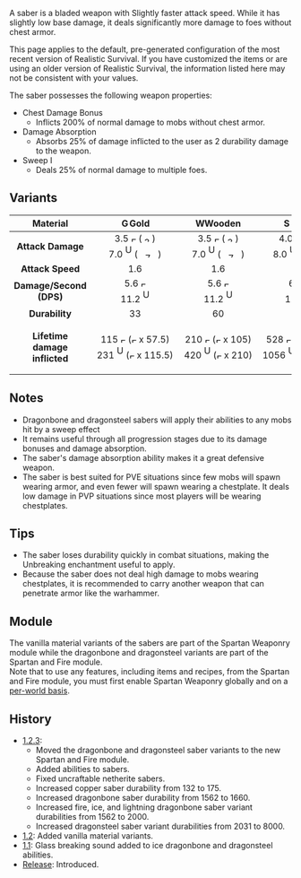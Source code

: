 A saber is a bladed weapon with Slightly faster attack speed.
While it has slightly low base damage, it deals significantly more damage to foes without chest armor.

This page applies to the default, pre-generated configuration of the most recent version of Realistic Survival. If you have customized the items or are using
an older version of Realistic Survival, the information listed here may not be consistent with your values.

The saber possesses the following weapon properties:
- Chest Damage Bonus
  - Inflicts 200% of normal damage to mobs without chest armor.
- Damage Absorption 
  - Absorbs 25% of damage inflicted to the user as 2 durability damage to the weapon.
- Sweep I
  - Deals 25% of normal damage to multiple foes.

## Variants

|         **Material**          |                                                                                                                                                                                                                                               <img src="https://raw.githubusercontent.com/ValMobile/RealisticSurvival-Wiki/master/images/golden-saber-item.png" width="16" height="16" alt="Golden saber"/>**Gold**                                                                                                                                                                                                                                                |                                                                                                                                                                                                                                            <img src="https://raw.githubusercontent.com/ValMobile/RealisticSurvival-Wiki/master/images/wooden-saber-item.png" width="16" height="16" alt="Wooden saber"/>**Wooden**                                                                                                                                                                                                                                             |                                                                                                                                                                                                                                              <img src="https://raw.githubusercontent.com/ValMobile/RealisticSurvival-Wiki/master/images/stone-saber-item.png" width="16" height="16" alt="Stone saber"/>**Stone**                                                                                                                                                                                                                                               |                                                                                                                                                                                                                                               <img src="https://raw.githubusercontent.com/ValMobile/RealisticSurvival-Wiki/master/images/copper-saber-item.png" width="16" height="16" alt="Copper saber"/>**Copper**                                                                                                                                                                                                                                               |                                                                                                                                                                                                                                                   <img src="https://raw.githubusercontent.com/ValMobile/RealisticSurvival-Wiki/master/images/iron-saber-item.png" width="16" height="16" alt="Iron saber"/>**Iron**                                                                                                                                                                                                                                                   |                                                                                                                                                                                                                                             <img src="https://raw.githubusercontent.com/ValMobile/RealisticSurvival-Wiki/master/images/diamond-saber-item.png" width="16" height="16" alt="Diamond saber"/>**Diamond**                                                                                                                                                                                                                                              |                                                                                                                                                                                                                                            <img src="https://raw.githubusercontent.com/ValMobile/RealisticSurvival-Wiki/master/images/netherite-saber-item.png" width="16" height="16" alt="Netherite saber"/>**Netherite**                                                                                                                                                                                                                                             |                                                                                                                                                                                                                                          <img src="https://raw.githubusercontent.com/ValMobile/RealisticSurvival-Wiki/master/images/dragonbone-saber-item.png" width="16" height="16" alt="Dragonbone saber"/>**Dragonbone**                                                                                                                                                                                                                                          |                                                                                                                                                                                                                               <img src="https://raw.githubusercontent.com/ValMobile/RealisticSurvival-Wiki/master/images/dragonbone-flamed-saber-item.png" width="16" height="16" alt="Flamed dragonbone saber"/>**Flamed Dragonbone**                                                                                                                                                                                                                                |                                                                                                                                                                                                                                  <img src="https://raw.githubusercontent.com/ValMobile/RealisticSurvival-Wiki/master/images/dragonbone-iced-saber-item.png" width="16" height="16" alt="Iced dragonbone saber"/>**Iced Dragonbone**                                                                                                                                                                                                                                   |                                                                                                                                                                                                                           <img src="https://raw.githubusercontent.com/ValMobile/RealisticSurvival-Wiki/master/images/dragonbone-lightning-saber-item.png" width="16" height="16" alt="Lightning dragonbone saber"/>**Lightning Dragonbone**                                                                                                                                                                                                                           |                                                                                                                                                                                                                                   <img src="https://raw.githubusercontent.com/ValMobile/RealisticSurvival-Wiki/master/images/dragonsteel-fire-saber-item.png" width="16" height="16" alt="Fire dragonsteel saber"/>**Fire Dragonsteel**                                                                                                                                                                                                                                   |                                                                                                                                                                                                                                    <img src="https://raw.githubusercontent.com/ValMobile/RealisticSurvival-Wiki/master/images/dragonsteel-ice-saber-item.png" width="16" height="16" alt="Ice dragonsteel saber"/>**Ice Dragonsteel**                                                                                                                                                                                                                                     |                                                                                                                                                                                                                           <img src="https://raw.githubusercontent.com/ValMobile/RealisticSurvival-Wiki/master/images/dragonsteel-lightning-saber-item.png" width="16" height="16" alt="Lightning dragonsteel saber"/>**Lightning Dragonsteel**                                                                                                                                                                                                                            |
|:-----------------------------:|:------------------------------------------------------------------------------------------------------------------------------------------------------------------------------------------------------------------------------------------------------------------------------------------------------------------------------------------------------------------------------------------------------------------------------------------------------------------------------------------------------------------------------------------------------------------------------------------------------------------------------------------------------------------:|:--------------------------------------------------------------------------------------------------------------------------------------------------------------------------------------------------------------------------------------------------------------------------------------------------------------------------------------------------------------------------------------------------------------------------------------------------------------------------------------------------------------------------------------------------------------------------------------------------------------------------------------------------------------:|:---------------------------------------------------------------------------------------------------------------------------------------------------------------------------------------------------------------------------------------------------------------------------------------------------------------------------------------------------------------------------------------------------------------------------------------------------------------------------------------------------------------------------------------------------------------------------------------------------------------------------------------------------------------:|:-------------------------------------------------------------------------------------------------------------------------------------------------------------------------------------------------------------------------------------------------------------------------------------------------------------------------------------------------------------------------------------------------------------------------------------------------------------------------------------------------------------------------------------------------------------------------------------------------------------------------------------------------------------------:|:---------------------------------------------------------------------------------------------------------------------------------------------------------------------------------------------------------------------------------------------------------------------------------------------------------------------------------------------------------------------------------------------------------------------------------------------------------------------------------------------------------------------------------------------------------------------------------------------------------------------------------------------------------------------:|:-------------------------------------------------------------------------------------------------------------------------------------------------------------------------------------------------------------------------------------------------------------------------------------------------------------------------------------------------------------------------------------------------------------------------------------------------------------------------------------------------------------------------------------------------------------------------------------------------------------------------------------------------------------------:|:-----------------------------------------------------------------------------------------------------------------------------------------------------------------------------------------------------------------------------------------------------------------------------------------------------------------------------------------------------------------------------------------------------------------------------------------------------------------------------------------------------------------------------------------------------------------------------------------------------------------------------------------------------------------------:|:---------------------------------------------------------------------------------------------------------------------------------------------------------------------------------------------------------------------------------------------------------------------------------------------------------------------------------------------------------------------------------------------------------------------------------------------------------------------------------------------------------------------------------------------------------------------------------------------------------------------------------------------------------------------:|:---------------------------------------------------------------------------------------------------------------------------------------------------------------------------------------------------------------------------------------------------------------------------------------------------------------------------------------------------------------------------------------------------------------------------------------------------------------------------------------------------------------------------------------------------------------------------------------------------------------------------------------------------------------------:|:---------------------------------------------------------------------------------------------------------------------------------------------------------------------------------------------------------------------------------------------------------------------------------------------------------------------------------------------------------------------------------------------------------------------------------------------------------------------------------------------------------------------------------------------------------------------------------------------------------------------------------------------------------------------:|:---------------------------------------------------------------------------------------------------------------------------------------------------------------------------------------------------------------------------------------------------------------------------------------------------------------------------------------------------------------------------------------------------------------------------------------------------------------------------------------------------------------------------------------------------------------------------------------------------------------------------------------------------------------------:|:-------------------------------------------------------------------------------------------------------------------------------------------------------------------------------------------------------------------------------------------------------------------------------------------------------------------------------------------------------------------------------------------------------------------------------------------------------------------------------------------------------------------------------------------------------------------------------------------------------------------------------------------------------------------------:|:-------------------------------------------------------------------------------------------------------------------------------------------------------------------------------------------------------------------------------------------------------------------------------------------------------------------------------------------------------------------------------------------------------------------------------------------------------------------------------------------------------------------------------------------------------------------------------------------------------------------------------------------------------------------------:|:-------------------------------------------------------------------------------------------------------------------------------------------------------------------------------------------------------------------------------------------------------------------------------------------------------------------------------------------------------------------------------------------------------------------------------------------------------------------------------------------------------------------------------------------------------------------------------------------------------------------------------------------------------------------------:|
|       **Attack Damage**       |       3.5 <img src="https://raw.githubusercontent.com/ValMobile/RealisticSurvival-Wiki/master/images/full-armor-icon.png" width="9" height="9" alt="Full armor"/> (<img src="https://raw.githubusercontent.com/ValMobile/RealisticSurvival-Wiki/master/images/3-health-icon.png" width="18" height="9" alt="3 health icon"/>)<br>7.0 <img src="https://raw.githubusercontent.com/ValMobile/RealisticSurvival-Wiki/master/images/zombie-skin-front.png" width="12" height="24" alt="Undead mob"/> (<img src="https://raw.githubusercontent.com/ValMobile/RealisticSurvival-Wiki/master/images/7-health-icon.png" width="36" height="9" alt="7 health icon"/>)       |     3.5 <img src="https://raw.githubusercontent.com/ValMobile/RealisticSurvival-Wiki/master/images/full-armor-icon.png" width="9" height="9" alt="Full armor"/> (<img src="https://raw.githubusercontent.com/ValMobile/RealisticSurvival-Wiki/master/images/3-health-icon.png" width="18" height="9" alt="3 health icon"/>)<br>7.0 <img src="https://raw.githubusercontent.com/ValMobile/RealisticSurvival-Wiki/master/images/zombie-skin-front.png" width="12" height="24" alt="Undead mob"/> (<img src="https://raw.githubusercontent.com/ValMobile/RealisticSurvival-Wiki/master/images/7-health-icon.png" width="36" height="9" alt="7 health icon"/>)     |     4.0 <img src="https://raw.githubusercontent.com/ValMobile/RealisticSurvival-Wiki/master/images/full-armor-icon.png" width="9" height="9" alt="Full armor"/> (<img src="https://raw.githubusercontent.com/ValMobile/RealisticSurvival-Wiki/master/images/4-health-icon.png" width="18" height="9" alt="4 health icon"/>)<br>8.0 <img src="https://raw.githubusercontent.com/ValMobile/RealisticSurvival-Wiki/master/images/zombie-skin-front.png" width="12" height="24" alt="Undead mob"/> (<img src="https://raw.githubusercontent.com/ValMobile/RealisticSurvival-Wiki/master/images/8-health-icon.png" width="36" height="9" alt="8 health icon"/>)      |       4.25 <img src="https://raw.githubusercontent.com/ValMobile/RealisticSurvival-Wiki/master/images/full-armor-icon.png" width="9" height="9" alt="Full armor"/> (<img src="https://raw.githubusercontent.com/ValMobile/RealisticSurvival-Wiki/master/images/4-health-icon.png" width="18" height="9" alt="4 health icon"/>)<br>8.5 <img src="https://raw.githubusercontent.com/ValMobile/RealisticSurvival-Wiki/master/images/zombie-skin-front.png" width="12" height="24" alt="Undead mob"/> (<img src="https://raw.githubusercontent.com/ValMobile/RealisticSurvival-Wiki/master/images/8-health-icon.png" width="36" height="9" alt="8 health icon"/>)       |        4.5 <img src="https://raw.githubusercontent.com/ValMobile/RealisticSurvival-Wiki/master/images/full-armor-icon.png" width="9" height="9" alt="Full armor"/> (<img src="https://raw.githubusercontent.com/ValMobile/RealisticSurvival-Wiki/master/images/4-health-icon.png" width="18" height="9" alt="4 health icon"/>)<br>9.0 <img src="https://raw.githubusercontent.com/ValMobile/RealisticSurvival-Wiki/master/images/zombie-skin-front.png" width="12" height="24" alt="Undead mob"/> (<img src="https://raw.githubusercontent.com/ValMobile/RealisticSurvival-Wiki/master/images/9-health-icon.png" width="45" height="9" alt="9 health icon"/>)         |      5.0 <img src="https://raw.githubusercontent.com/ValMobile/RealisticSurvival-Wiki/master/images/full-armor-icon.png" width="9" height="9" alt="Full armor"/> (<img src="https://raw.githubusercontent.com/ValMobile/RealisticSurvival-Wiki/master/images/5-health-icon.png" width="27" height="9" alt="5 health icon"/>)<br>10.0 <img src="https://raw.githubusercontent.com/ValMobile/RealisticSurvival-Wiki/master/images/zombie-skin-front.png" width="12" height="24" alt="Undead mob"/> (<img src="https://raw.githubusercontent.com/ValMobile/RealisticSurvival-Wiki/master/images/10-health-icon.png" width="45" height="9" alt="10 health icon"/>)      |        5.5 <img src="https://raw.githubusercontent.com/ValMobile/RealisticSurvival-Wiki/master/images/full-armor-icon.png" width="9" height="9" alt="Full armor"/> (<img src="https://raw.githubusercontent.com/ValMobile/RealisticSurvival-Wiki/master/images/5-health-icon.png" width="27" height="9" alt="5 health icon"/>)<br>11.0 <img src="https://raw.githubusercontent.com/ValMobile/RealisticSurvival-Wiki/master/images/zombie-skin-front.png" width="12" height="24" alt="Undead mob"/> (<img src="https://raw.githubusercontent.com/ValMobile/RealisticSurvival-Wiki/master/images/11-health-icon.png" width="54" height="9" alt="11 health icon"/>)        |       6.5 <img src="https://raw.githubusercontent.com/ValMobile/RealisticSurvival-Wiki/master/images/full-armor-icon.png" width="9" height="9" alt="Full armor"/> (<img src="https://raw.githubusercontent.com/ValMobile/RealisticSurvival-Wiki/master/images/6-health-icon.png" width="27" height="9" alt="6 health icon"/>)<br>13.0 <img src="https://raw.githubusercontent.com/ValMobile/RealisticSurvival-Wiki/master/images/zombie-skin-front.png" width="12" height="24" alt="Undead mob"/> (<img src="https://raw.githubusercontent.com/ValMobile/RealisticSurvival-Wiki/master/images/13-health-icon.png" width="63" height="9" alt="13 health icon"/>)       |      7.25 <img src="https://raw.githubusercontent.com/ValMobile/RealisticSurvival-Wiki/master/images/full-armor-icon.png" width="9" height="9" alt="Full armor"/> (<img src="https://raw.githubusercontent.com/ValMobile/RealisticSurvival-Wiki/master/images/7-health-icon.png" width="36" height="9" alt="7 health icon"/>)<br>14.5 <img src="https://raw.githubusercontent.com/ValMobile/RealisticSurvival-Wiki/master/images/zombie-skin-front.png" width="12" height="24" alt="Undead mob"/> (<img src="https://raw.githubusercontent.com/ValMobile/RealisticSurvival-Wiki/master/images/14-health-icon.png" width="63" height="9" alt="14 health icon"/>)       |      7.25 <img src="https://raw.githubusercontent.com/ValMobile/RealisticSurvival-Wiki/master/images/full-armor-icon.png" width="9" height="9" alt="Full armor"/> (<img src="https://raw.githubusercontent.com/ValMobile/RealisticSurvival-Wiki/master/images/7-health-icon.png" width="36" height="9" alt="7 health icon"/>)<br>14.5 <img src="https://raw.githubusercontent.com/ValMobile/RealisticSurvival-Wiki/master/images/zombie-skin-front.png" width="12" height="24" alt="Undead mob"/> (<img src="https://raw.githubusercontent.com/ValMobile/RealisticSurvival-Wiki/master/images/14-health-icon.png" width="63" height="9" alt="14 health icon"/>)       |      7.25 <img src="https://raw.githubusercontent.com/ValMobile/RealisticSurvival-Wiki/master/images/full-armor-icon.png" width="9" height="9" alt="Full armor"/> (<img src="https://raw.githubusercontent.com/ValMobile/RealisticSurvival-Wiki/master/images/7-health-icon.png" width="36" height="9" alt="7 health icon"/>)<br>14.5 <img src="https://raw.githubusercontent.com/ValMobile/RealisticSurvival-Wiki/master/images/zombie-skin-front.png" width="12" height="24" alt="Undead mob"/> (<img src="https://raw.githubusercontent.com/ValMobile/RealisticSurvival-Wiki/master/images/14-health-icon.png" width="63" height="9" alt="14 health icon"/>)       |       15.0 <img src="https://raw.githubusercontent.com/ValMobile/RealisticSurvival-Wiki/master/images/full-armor-icon.png" width="9" height="9" alt="Full armor"/> (<img src="https://raw.githubusercontent.com/ValMobile/RealisticSurvival-Wiki/master/images/15-health-icon.png" width="72" height="9" alt="15 health icon"/>)<br>30.0 <img src="https://raw.githubusercontent.com/ValMobile/RealisticSurvival-Wiki/master/images/zombie-skin-front.png" width="12" height="24" alt="Undead mob"/> (<img src="https://raw.githubusercontent.com/ValMobile/RealisticSurvival-Wiki/master/images/full-heart-icon.png" width="9" height="9" alt="Full heart"/> x 15)       |       15.0 <img src="https://raw.githubusercontent.com/ValMobile/RealisticSurvival-Wiki/master/images/full-armor-icon.png" width="9" height="9" alt="Full armor"/> (<img src="https://raw.githubusercontent.com/ValMobile/RealisticSurvival-Wiki/master/images/15-health-icon.png" width="72" height="9" alt="15 health icon"/>)<br>30.0 <img src="https://raw.githubusercontent.com/ValMobile/RealisticSurvival-Wiki/master/images/zombie-skin-front.png" width="12" height="24" alt="Undead mob"/> (<img src="https://raw.githubusercontent.com/ValMobile/RealisticSurvival-Wiki/master/images/full-heart-icon.png" width="9" height="9" alt="Full heart"/> x 15)       |       15.0 <img src="https://raw.githubusercontent.com/ValMobile/RealisticSurvival-Wiki/master/images/full-armor-icon.png" width="9" height="9" alt="Full armor"/> (<img src="https://raw.githubusercontent.com/ValMobile/RealisticSurvival-Wiki/master/images/15-health-icon.png" width="72" height="9" alt="15 health icon"/>)<br>30.0 <img src="https://raw.githubusercontent.com/ValMobile/RealisticSurvival-Wiki/master/images/zombie-skin-front.png" width="12" height="24" alt="Undead mob"/> (<img src="https://raw.githubusercontent.com/ValMobile/RealisticSurvival-Wiki/master/images/full-heart-icon.png" width="9" height="9" alt="Full heart"/> x 15)       |
|       **Attack Speed**        |                                                                                                                                                                                                                                                                                                                                1.6                                                                                                                                                                                                                                                                                                                                 |                                                                                                                                                                                                                                                                                                                              1.6                                                                                                                                                                                                                                                                                                                               |                                                                                                                                                                                                                                                                                                                               1.6                                                                                                                                                                                                                                                                                                                               |                                                                                                                                                                                                                                                                                                                                 1.6                                                                                                                                                                                                                                                                                                                                 |                                                                                                                                                                                                                                                                                                                                  1.6                                                                                                                                                                                                                                                                                                                                  |                                                                                                                                                                                                                                                                                                                                 1.6                                                                                                                                                                                                                                                                                                                                 |                                                                                                                                                                                                                                                                                                                                   1.6                                                                                                                                                                                                                                                                                                                                   |                                                                                                                                                                                                                                                                                                                                  1.6                                                                                                                                                                                                                                                                                                                                  |                                                                                                                                                                                                                                                                                                                                  1.6                                                                                                                                                                                                                                                                                                                                  |                                                                                                                                                                                                                                                                                                                                  1.6                                                                                                                                                                                                                                                                                                                                  |                                                                                                                                                                                                                                                                                                                                  1.6                                                                                                                                                                                                                                                                                                                                  |                                                                                                                                                                                                                                                                                                                                    1.6                                                                                                                                                                                                                                                                                                                                    |                                                                                                                                                                                                                                                                                                                                    1.6                                                                                                                                                                                                                                                                                                                                    |                                                                                                                                                                                                                                                                                                                                    1.6                                                                                                                                                                                                                                                                                                                                    |
|    **Damage/Second (DPS)**    |                                                                                                                                                                  5.6 <img src="https://raw.githubusercontent.com/ValMobile/RealisticSurvival-Wiki/master/images/full-armor-icon.png" width="9" height="9" alt="Full armor"/><br>11.2 <img src="https://raw.githubusercontent.com/ValMobile/RealisticSurvival-Wiki/master/images/zombie-skin-front.png" width="12" height="24" alt="Undead mob"/>                                                                                                                                                                   |                                                                                                                                                                5.6 <img src="https://raw.githubusercontent.com/ValMobile/RealisticSurvival-Wiki/master/images/full-armor-icon.png" width="9" height="9" alt="Full armor"/><br>11.2 <img src="https://raw.githubusercontent.com/ValMobile/RealisticSurvival-Wiki/master/images/zombie-skin-front.png" width="12" height="24" alt="Undead mob"/>                                                                                                                                                                 |                                                                                                                                                                 6.4 <img src="https://raw.githubusercontent.com/ValMobile/RealisticSurvival-Wiki/master/images/full-armor-icon.png" width="9" height="9" alt="Full armor"/><br>12.8 <img src="https://raw.githubusercontent.com/ValMobile/RealisticSurvival-Wiki/master/images/zombie-skin-front.png" width="12" height="24" alt="Undead mob"/>                                                                                                                                                                 |                                                                                                                                                                   6.8 <img src="https://raw.githubusercontent.com/ValMobile/RealisticSurvival-Wiki/master/images/full-armor-icon.png" width="9" height="9" alt="Full armor"/><br>13.6 <img src="https://raw.githubusercontent.com/ValMobile/RealisticSurvival-Wiki/master/images/zombie-skin-front.png" width="12" height="24" alt="Undead mob"/>                                                                                                                                                                   |                                                                                                                                                                    7.2 <img src="https://raw.githubusercontent.com/ValMobile/RealisticSurvival-Wiki/master/images/full-armor-icon.png" width="9" height="9" alt="Full armor"/><br>14.4 <img src="https://raw.githubusercontent.com/ValMobile/RealisticSurvival-Wiki/master/images/zombie-skin-front.png" width="12" height="24" alt="Undead mob"/>                                                                                                                                                                    |                                                                                                                                                                   8.0 <img src="https://raw.githubusercontent.com/ValMobile/RealisticSurvival-Wiki/master/images/full-armor-icon.png" width="9" height="9" alt="Full armor"/><br>16.0 <img src="https://raw.githubusercontent.com/ValMobile/RealisticSurvival-Wiki/master/images/zombie-skin-front.png" width="12" height="24" alt="Undead mob"/>                                                                                                                                                                   |                                                                                                                                                                     8.8 <img src="https://raw.githubusercontent.com/ValMobile/RealisticSurvival-Wiki/master/images/full-armor-icon.png" width="9" height="9" alt="Full armor"/><br>17.6 <img src="https://raw.githubusercontent.com/ValMobile/RealisticSurvival-Wiki/master/images/zombie-skin-front.png" width="12" height="24" alt="Undead mob"/>                                                                                                                                                                     |                                                                                                                                                                   10.4 <img src="https://raw.githubusercontent.com/ValMobile/RealisticSurvival-Wiki/master/images/full-armor-icon.png" width="9" height="9" alt="Full armor"/><br>20.8 <img src="https://raw.githubusercontent.com/ValMobile/RealisticSurvival-Wiki/master/images/zombie-skin-front.png" width="12" height="24" alt="Undead mob"/>                                                                                                                                                                    |                                                                                                                                                                   11.6 <img src="https://raw.githubusercontent.com/ValMobile/RealisticSurvival-Wiki/master/images/full-armor-icon.png" width="9" height="9" alt="Full armor"/><br>23.2 <img src="https://raw.githubusercontent.com/ValMobile/RealisticSurvival-Wiki/master/images/zombie-skin-front.png" width="12" height="24" alt="Undead mob"/>                                                                                                                                                                    |                                                                                                                                                                   11.6 <img src="https://raw.githubusercontent.com/ValMobile/RealisticSurvival-Wiki/master/images/full-armor-icon.png" width="9" height="9" alt="Full armor"/><br>23.2 <img src="https://raw.githubusercontent.com/ValMobile/RealisticSurvival-Wiki/master/images/zombie-skin-front.png" width="12" height="24" alt="Undead mob"/>                                                                                                                                                                    |                                                                                                                                                                   11.6 <img src="https://raw.githubusercontent.com/ValMobile/RealisticSurvival-Wiki/master/images/full-armor-icon.png" width="9" height="9" alt="Full armor"/><br>23.2 <img src="https://raw.githubusercontent.com/ValMobile/RealisticSurvival-Wiki/master/images/zombie-skin-front.png" width="12" height="24" alt="Undead mob"/>                                                                                                                                                                    |                                                                                                                                                                     24.0 <img src="https://raw.githubusercontent.com/ValMobile/RealisticSurvival-Wiki/master/images/full-armor-icon.png" width="9" height="9" alt="Full armor"/><br>48.0 <img src="https://raw.githubusercontent.com/ValMobile/RealisticSurvival-Wiki/master/images/zombie-skin-front.png" width="12" height="24" alt="Undead mob"/>                                                                                                                                                                      |                                                                                                                                                                     24.0 <img src="https://raw.githubusercontent.com/ValMobile/RealisticSurvival-Wiki/master/images/full-armor-icon.png" width="9" height="9" alt="Full armor"/><br>48.0 <img src="https://raw.githubusercontent.com/ValMobile/RealisticSurvival-Wiki/master/images/zombie-skin-front.png" width="12" height="24" alt="Undead mob"/>                                                                                                                                                                      |                                                                                                                                                                     24.0 <img src="https://raw.githubusercontent.com/ValMobile/RealisticSurvival-Wiki/master/images/full-armor-icon.png" width="9" height="9" alt="Full armor"/><br>48.0 <img src="https://raw.githubusercontent.com/ValMobile/RealisticSurvival-Wiki/master/images/zombie-skin-front.png" width="12" height="24" alt="Undead mob"/>                                                                                                                                                                      |
|        **Durability**         |                                                                                                                                                                                                                                             &nbsp;&nbsp;&nbsp;&nbsp;&nbsp;&nbsp;&nbsp;&nbsp;&nbsp;&nbsp;&nbsp;&nbsp;&nbsp;&nbsp;33&nbsp;&nbsp;&nbsp;&nbsp;&nbsp;&nbsp;&nbsp;&nbsp;&nbsp;&nbsp;&nbsp;&nbsp;&nbsp;&nbsp;                                                                                                                                                                                                                                             |                                                                                                                                                                                                                                                       &nbsp;&nbsp;&nbsp;&nbsp;&nbsp;&nbsp;&nbsp;&nbsp;&nbsp;&nbsp;&nbsp;&nbsp;60&nbsp;&nbsp;&nbsp;&nbsp;&nbsp;&nbsp;&nbsp;&nbsp;&nbsp;&nbsp;&nbsp;&nbsp;                                                                                                                                                                                                                                                       |                                                                                                                                                                                                                                                       &nbsp;&nbsp;&nbsp;&nbsp;&nbsp;&nbsp;&nbsp;&nbsp;&nbsp;&nbsp;&nbsp;&nbsp;132&nbsp;&nbsp;&nbsp;&nbsp;&nbsp;&nbsp;&nbsp;&nbsp;&nbsp;&nbsp;&nbsp;&nbsp;                                                                                                                                                                                                                                                       |                                                                                                                                                                                                                                                         &nbsp;&nbsp;&nbsp;&nbsp;&nbsp;&nbsp;&nbsp;&nbsp;&nbsp;&nbsp;&nbsp;&nbsp;175&nbsp;&nbsp;&nbsp;&nbsp;&nbsp;&nbsp;&nbsp;&nbsp;&nbsp;&nbsp;&nbsp;&nbsp;                                                                                                                                                                                                                                                         |                                                                                                                                                                                                                                        &nbsp;&nbsp;&nbsp;&nbsp;&nbsp;&nbsp;&nbsp;&nbsp;&nbsp;&nbsp;&nbsp;&nbsp;&nbsp;&nbsp;&nbsp;251&nbsp;&nbsp;&nbsp;&nbsp;&nbsp;&nbsp;&nbsp;&nbsp;&nbsp;&nbsp;&nbsp;&nbsp;&nbsp;&nbsp;&nbsp;                                                                                                                                                                                                                                        |                                                                                                                                                                                                                                      &nbsp;&nbsp;&nbsp;&nbsp;&nbsp;&nbsp;&nbsp;&nbsp;&nbsp;&nbsp;&nbsp;&nbsp;&nbsp;&nbsp;&nbsp;1562&nbsp;&nbsp;&nbsp;&nbsp;&nbsp;&nbsp;&nbsp;&nbsp;&nbsp;&nbsp;&nbsp;&nbsp;&nbsp;&nbsp;&nbsp;                                                                                                                                                                                                                                       |                                                                                                                                                                                                                                        &nbsp;&nbsp;&nbsp;&nbsp;&nbsp;&nbsp;&nbsp;&nbsp;&nbsp;&nbsp;&nbsp;&nbsp;&nbsp;&nbsp;&nbsp;2031&nbsp;&nbsp;&nbsp;&nbsp;&nbsp;&nbsp;&nbsp;&nbsp;&nbsp;&nbsp;&nbsp;&nbsp;&nbsp;&nbsp;&nbsp;                                                                                                                                                                                                                                         |                                                                                                                                                                                                                                       &nbsp;&nbsp;&nbsp;&nbsp;&nbsp;&nbsp;&nbsp;&nbsp;&nbsp;&nbsp;&nbsp;&nbsp;&nbsp;&nbsp;&nbsp;1660&nbsp;&nbsp;&nbsp;&nbsp;&nbsp;&nbsp;&nbsp;&nbsp;&nbsp;&nbsp;&nbsp;&nbsp;&nbsp;&nbsp;&nbsp;                                                                                                                                                                                                                                        |                                                                                                                                                                                                                     &nbsp;&nbsp;&nbsp;&nbsp;&nbsp;&nbsp;&nbsp;&nbsp;&nbsp;&nbsp;&nbsp;&nbsp;&nbsp;&nbsp;&nbsp;&nbsp;&nbsp;&nbsp;2000&nbsp;&nbsp;&nbsp;&nbsp;&nbsp;&nbsp;&nbsp;&nbsp;&nbsp;&nbsp;&nbsp;&nbsp;&nbsp;&nbsp;&nbsp;&nbsp;&nbsp;&nbsp;                                                                                                                                                                                                                      |                                                                                                                                                                                                                                       &nbsp;&nbsp;&nbsp;&nbsp;&nbsp;&nbsp;&nbsp;&nbsp;&nbsp;&nbsp;&nbsp;&nbsp;&nbsp;&nbsp;&nbsp;2000&nbsp;&nbsp;&nbsp;&nbsp;&nbsp;&nbsp;&nbsp;&nbsp;&nbsp;&nbsp;&nbsp;&nbsp;&nbsp;&nbsp;&nbsp;                                                                                                                                                                                                                                        |                                                                                                                                                                                                                     &nbsp;&nbsp;&nbsp;&nbsp;&nbsp;&nbsp;&nbsp;&nbsp;&nbsp;&nbsp;&nbsp;&nbsp;&nbsp;&nbsp;&nbsp;&nbsp;&nbsp;&nbsp;2000&nbsp;&nbsp;&nbsp;&nbsp;&nbsp;&nbsp;&nbsp;&nbsp;&nbsp;&nbsp;&nbsp;&nbsp;&nbsp;&nbsp;&nbsp;&nbsp;&nbsp;&nbsp;                                                                                                                                                                                                                      |                                                                                                                                                                                                                                         &nbsp;&nbsp;&nbsp;&nbsp;&nbsp;&nbsp;&nbsp;&nbsp;&nbsp;&nbsp;&nbsp;&nbsp;&nbsp;&nbsp;&nbsp;8000&nbsp;&nbsp;&nbsp;&nbsp;&nbsp;&nbsp;&nbsp;&nbsp;&nbsp;&nbsp;&nbsp;&nbsp;&nbsp;&nbsp;&nbsp;                                                                                                                                                                                                                                          |                                                                                                                                                                                                                                         &nbsp;&nbsp;&nbsp;&nbsp;&nbsp;&nbsp;&nbsp;&nbsp;&nbsp;&nbsp;&nbsp;&nbsp;&nbsp;&nbsp;&nbsp;8000&nbsp;&nbsp;&nbsp;&nbsp;&nbsp;&nbsp;&nbsp;&nbsp;&nbsp;&nbsp;&nbsp;&nbsp;&nbsp;&nbsp;&nbsp;                                                                                                                                                                                                                                          |                                                                                                                                                                                                                       &nbsp;&nbsp;&nbsp;&nbsp;&nbsp;&nbsp;&nbsp;&nbsp;&nbsp;&nbsp;&nbsp;&nbsp;&nbsp;&nbsp;&nbsp;&nbsp;&nbsp;&nbsp;8000&nbsp;&nbsp;&nbsp;&nbsp;&nbsp;&nbsp;&nbsp;&nbsp;&nbsp;&nbsp;&nbsp;&nbsp;&nbsp;&nbsp;&nbsp;&nbsp;&nbsp;&nbsp;                                                                                                                                                                                                                        |
| **Lifetime damage inflicted** | 115 <img src="https://raw.githubusercontent.com/ValMobile/RealisticSurvival-Wiki/master/images/full-armor-icon.png" width="9" height="9" alt="Full armor"/>  (<img src="https://raw.githubusercontent.com/ValMobile/RealisticSurvival-Wiki/master/images/full-heart-icon.png" width="9" height="9" alt="Full heart"/> x 57.5)<br>231 <img src="https://raw.githubusercontent.com/ValMobile/RealisticSurvival-Wiki/master/images/zombie-skin-front.png" width="12" height="24" alt="Undead mob"/> (<img src="https://raw.githubusercontent.com/ValMobile/RealisticSurvival-Wiki/master/images/full-heart-icon.png" width="9" height="9" alt="Full heart"/> x 115.5) | 210 <img src="https://raw.githubusercontent.com/ValMobile/RealisticSurvival-Wiki/master/images/full-armor-icon.png" width="9" height="9" alt="Full armor"/> (<img src="https://raw.githubusercontent.com/ValMobile/RealisticSurvival-Wiki/master/images/full-heart-icon.png" width="9" height="9" alt="Full heart"/> x 105)<br>420 <img src="https://raw.githubusercontent.com/ValMobile/RealisticSurvival-Wiki/master/images/zombie-skin-front.png" width="12" height="24" alt="Undead mob"/> (<img src="https://raw.githubusercontent.com/ValMobile/RealisticSurvival-Wiki/master/images/full-heart-icon.png" width="9" height="9" alt="Full heart"/> x 210) | 528 <img src="https://raw.githubusercontent.com/ValMobile/RealisticSurvival-Wiki/master/images/full-armor-icon.png" width="9" height="9" alt="Full armor"/> (<img src="https://raw.githubusercontent.com/ValMobile/RealisticSurvival-Wiki/master/images/full-heart-icon.png" width="9" height="9" alt="Full heart"/> x 264)<br>1056 <img src="https://raw.githubusercontent.com/ValMobile/RealisticSurvival-Wiki/master/images/zombie-skin-front.png" width="12" height="24" alt="Undead mob"/> (<img src="https://raw.githubusercontent.com/ValMobile/RealisticSurvival-Wiki/master/images/full-heart-icon.png" width="9" height="9" alt="Full heart"/> x 528) | 743 <img src="https://raw.githubusercontent.com/ValMobile/RealisticSurvival-Wiki/master/images/full-armor-icon.png" width="9" height="9" alt="Full armor"/> (<img src="https://raw.githubusercontent.com/ValMobile/RealisticSurvival-Wiki/master/images/full-heart-icon.png" width="9" height="9" alt="Full heart"/> x 371.5)<br>1487 <img src="https://raw.githubusercontent.com/ValMobile/RealisticSurvival-Wiki/master/images/zombie-skin-front.png" width="12" height="24" alt="Undead mob"/> (<img src="https://raw.githubusercontent.com/ValMobile/RealisticSurvival-Wiki/master/images/full-heart-icon.png" width="9" height="9" alt="Full heart"/> x 743.5) | 1129 <img src="https://raw.githubusercontent.com/ValMobile/RealisticSurvival-Wiki/master/images/full-armor-icon.png" width="9" height="9" alt="Full armor"/> (<img src="https://raw.githubusercontent.com/ValMobile/RealisticSurvival-Wiki/master/images/full-heart-icon.png" width="9" height="9" alt="Full heart"/> x 564.5)<br>2259 <img src="https://raw.githubusercontent.com/ValMobile/RealisticSurvival-Wiki/master/images/zombie-skin-front.png" width="12" height="24" alt="Undead mob"/> (<img src="https://raw.githubusercontent.com/ValMobile/RealisticSurvival-Wiki/master/images/full-heart-icon.png" width="9" height="9" alt="Full heart"/> x 1129.5) | 7810 <img src="https://raw.githubusercontent.com/ValMobile/RealisticSurvival-Wiki/master/images/full-armor-icon.png" width="9" height="9" alt="Full armor"/> (<img src="https://raw.githubusercontent.com/ValMobile/RealisticSurvival-Wiki/master/images/full-heart-icon.png" width="9" height="9" alt="Full heart"/> x 3905)<br>15620 <img src="https://raw.githubusercontent.com/ValMobile/RealisticSurvival-Wiki/master/images/zombie-skin-front.png" width="12" height="24" alt="Undead mob"/> (<img src="https://raw.githubusercontent.com/ValMobile/RealisticSurvival-Wiki/master/images/full-heart-icon.png" width="9" height="9" alt="Full heart"/> x 7810) | 11170 <img src="https://raw.githubusercontent.com/ValMobile/RealisticSurvival-Wiki/master/images/full-armor-icon.png" width="9" height="9" alt="Full armor"/> (<img src="https://raw.githubusercontent.com/ValMobile/RealisticSurvival-Wiki/master/images/full-heart-icon.png" width="9" height="9" alt="Full heart"/> x 5585)<br>22341 <img src="https://raw.githubusercontent.com/ValMobile/RealisticSurvival-Wiki/master/images/zombie-skin-front.png" width="12" height="24" alt="Undead mob"/> (<img src="https://raw.githubusercontent.com/ValMobile/RealisticSurvival-Wiki/master/images/full-heart-icon.png" width="9" height="9" alt="Full heart"/> x 11170.5) | 10790 <img src="https://raw.githubusercontent.com/ValMobile/RealisticSurvival-Wiki/master/images/full-armor-icon.png" width="9" height="9" alt="Full armor"/> (<img src="https://raw.githubusercontent.com/ValMobile/RealisticSurvival-Wiki/master/images/full-heart-icon.png" width="9" height="9" alt="Full heart"/> x 5395)<br>21580 <img src="https://raw.githubusercontent.com/ValMobile/RealisticSurvival-Wiki/master/images/zombie-skin-front.png" width="12" height="24" alt="Undead mob"/> (<img src="https://raw.githubusercontent.com/ValMobile/RealisticSurvival-Wiki/master/images/full-heart-icon.png" width="9" height="9" alt="Full heart"/> x 10790) | 14500 <img src="https://raw.githubusercontent.com/ValMobile/RealisticSurvival-Wiki/master/images/full-armor-icon.png" width="9" height="9" alt="Full armor"/> (<img src="https://raw.githubusercontent.com/ValMobile/RealisticSurvival-Wiki/master/images/full-heart-icon.png" width="9" height="9" alt="Full heart"/> x 7250)<br>29000 <img src="https://raw.githubusercontent.com/ValMobile/RealisticSurvival-Wiki/master/images/zombie-skin-front.png" width="12" height="24" alt="Undead mob"/> (<img src="https://raw.githubusercontent.com/ValMobile/RealisticSurvival-Wiki/master/images/full-heart-icon.png" width="9" height="9" alt="Full heart"/> x 14500) | 14500 <img src="https://raw.githubusercontent.com/ValMobile/RealisticSurvival-Wiki/master/images/full-armor-icon.png" width="9" height="9" alt="Full armor"/> (<img src="https://raw.githubusercontent.com/ValMobile/RealisticSurvival-Wiki/master/images/full-heart-icon.png" width="9" height="9" alt="Full heart"/> x 7250)<br>29000 <img src="https://raw.githubusercontent.com/ValMobile/RealisticSurvival-Wiki/master/images/zombie-skin-front.png" width="12" height="24" alt="Undead mob"/> (<img src="https://raw.githubusercontent.com/ValMobile/RealisticSurvival-Wiki/master/images/full-heart-icon.png" width="9" height="9" alt="Full heart"/> x 14500) | 14500 <img src="https://raw.githubusercontent.com/ValMobile/RealisticSurvival-Wiki/master/images/full-armor-icon.png" width="9" height="9" alt="Full armor"/> (<img src="https://raw.githubusercontent.com/ValMobile/RealisticSurvival-Wiki/master/images/full-heart-icon.png" width="9" height="9" alt="Full heart"/> x 7250)<br>29000 <img src="https://raw.githubusercontent.com/ValMobile/RealisticSurvival-Wiki/master/images/zombie-skin-front.png" width="12" height="24" alt="Undead mob"/> (<img src="https://raw.githubusercontent.com/ValMobile/RealisticSurvival-Wiki/master/images/full-heart-icon.png" width="9" height="9" alt="Full heart"/> x 14500) | 120000 <img src="https://raw.githubusercontent.com/ValMobile/RealisticSurvival-Wiki/master/images/full-armor-icon.png" width="9" height="9" alt="Full armor"/> (<img src="https://raw.githubusercontent.com/ValMobile/RealisticSurvival-Wiki/master/images/full-heart-icon.png" width="9" height="9" alt="Full heart"/> x 60000)<br>240000 <img src="https://raw.githubusercontent.com/ValMobile/RealisticSurvival-Wiki/master/images/zombie-skin-front.png" width="12" height="24" alt="Undead mob"/> (<img src="https://raw.githubusercontent.com/ValMobile/RealisticSurvival-Wiki/master/images/full-heart-icon.png" width="9" height="9" alt="Full heart"/> x 120000) | 120000 <img src="https://raw.githubusercontent.com/ValMobile/RealisticSurvival-Wiki/master/images/full-armor-icon.png" width="9" height="9" alt="Full armor"/> (<img src="https://raw.githubusercontent.com/ValMobile/RealisticSurvival-Wiki/master/images/full-heart-icon.png" width="9" height="9" alt="Full heart"/> x 60000)<br>240000 <img src="https://raw.githubusercontent.com/ValMobile/RealisticSurvival-Wiki/master/images/zombie-skin-front.png" width="12" height="24" alt="Undead mob"/> (<img src="https://raw.githubusercontent.com/ValMobile/RealisticSurvival-Wiki/master/images/full-heart-icon.png" width="9" height="9" alt="Full heart"/> x 120000) | 120000 <img src="https://raw.githubusercontent.com/ValMobile/RealisticSurvival-Wiki/master/images/full-armor-icon.png" width="9" height="9" alt="Full armor"/> (<img src="https://raw.githubusercontent.com/ValMobile/RealisticSurvival-Wiki/master/images/full-heart-icon.png" width="9" height="9" alt="Full heart"/> x 60000)<br>240000 <img src="https://raw.githubusercontent.com/ValMobile/RealisticSurvival-Wiki/master/images/zombie-skin-front.png" width="12" height="24" alt="Undead mob"/> (<img src="https://raw.githubusercontent.com/ValMobile/RealisticSurvival-Wiki/master/images/full-heart-icon.png" width="9" height="9" alt="Full heart"/> x 120000) |

## Notes
- Dragonbone and dragonsteel sabers will apply their abilities to any mobs hit by a sweep effect
- It remains useful through all progression stages due to its damage bonuses and damage absorption.
- The saber's damage absorption ability makes it a great defensive weapon.
- The saber is best suited for PVE situations since few mobs will spawn wearing armor, and even fewer will spawn wearing a chestplate. It deals low damage in PVP situations since most players will be wearing chestplates.

## Tips
- The saber loses durability quickly in combat situations, making the Unbreaking enchantment useful to apply.
- Because the saber does not deal high damage to mobs wearing chestplates, it is recommended to carry another weapon that can penetrate armor like the warhammer.

## Module
The vanilla material variants of the sabers are part of the Spartan Weaponry module while the
dragonbone and dragonsteel variants are part of the Spartan and Fire module.<br>
Note that to use any features, including items and recipes, from
the Spartan and Fire module, you must first enable Spartan Weaponry globally and on a [per-world basis](https://github.com/ValMobile/RealisticSurvival/wiki/Installing-Realistic-Survival#customizing-the-install).

## History
- [1.2.3](https://github.com/ValMobile/RealisticSurvival/wiki/1.2.3):
  - Moved the dragonbone and dragonsteel saber variants to the new Spartan and Fire module.
  - Added abilities to sabers.
  - Fixed uncraftable netherite sabers.
  - Increased copper saber durability from 132 to 175.
  - Increased dragonbone saber durability from 1562 to 1660.
  - Increased fire, ice, and lightning dragonbone saber variant durabilities from 1562 to 2000.
  - Increased dragonsteel saber variant durabilities from 2031 to 8000.
- [1.2](https://github.com/ValMobile/RealisticSurvival/wiki/1.2): Added vanilla material variants.
- [1.1](https://github.com/ValMobile/RealisticSurvival/wiki/1.1): Glass breaking sound added to ice dragonbone and dragonsteel abilities.
- [Release](https://github.com/ValMobile/RealisticSurvival/wiki/Release): Introduced.